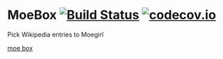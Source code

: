 # MoeBox  [![Build Status](https://travis-ci.org/ethe/MoeBox.svg?branch=master)](https://travis-ci.org/ethe/MoeBox) [![codecov.io](https://codecov.io/github/ethe/MoeBox/coverage.svg?branch=master)](https://codecov.io/github/ethe/MoeBox?branch=master)
Pick Wikipedia entries to Moegirl

[moe box](http://vignette2.wikia.nocookie.net/steins-gate/images/2/20/Amadeus_anime.png/revision/latest?cb=20160101193615)
